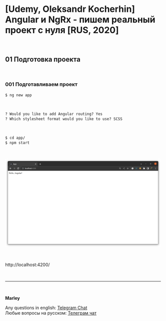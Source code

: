 # [Udemy, Oleksandr Kocherhin] Angular и NgRx - пишем реальный проект с нуля [RUS, 2020]

<br/>

## 01 Подготовка проекта

<br/>

### 001 Подготавливаем проект

```
$ ng new app
```

<br/>

```
? Would you like to add Angular routing? Yes
? Which stylesheet format would you like to use? SCSS
```

<br/>

```
$ cd app/
$ npm start
```

<br/>

![Application](/img/pic-m01-p01.png?raw=true)

<br/>

http://localhost:4200/

<br/>

---

<br/>

**Marley**

Any questions in english: <a href="https://jsdev.org/chat/">Telegram Chat</a>  
Любые вопросы на русском: <a href="https://jsdev.ru/chat/">Телеграм чат</a>
